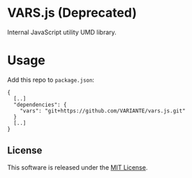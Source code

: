 # VARS.js (Deprecated)

Internal JavaScript utility UMD library.

# Usage

Add this repo to `package.json`:

```
{
  [..]
  "dependencies": {
    "vars": "git+https://github.com/VARIANTE/vars.js.git"
  }
  [..]
}
```

## License

This software is released under the [MIT License](http://opensource.org/licenses/MIT).
